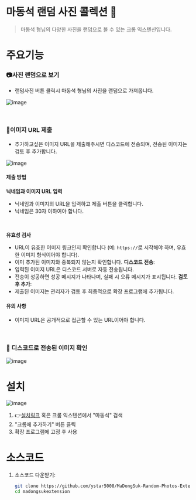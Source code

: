 # 마동석 랜덤 사진 콜렉션 🚀

> 마동석 형님의 다양한 사진을 랜덤으로 볼 수 있는 크롬 익스텐션입니다.


# 주요기능

### 📷사진 랜덤으로 보기
- 랜덤사진 버튼 클릭시 마동석 형님의 사진을 랜덤으로 가져옵니다.
  
![image](https://github.com/user-attachments/assets/64375d5c-d08b-46f8-88f2-e3ed37d4a5ce)

<br>

### 📌이미지 URL 제출
- 추가하고싶은 이미지 URL을 제출해주시면 디스코드에 전송되며, 전송된 이미지는 검토 후 추가합니다.

![image](https://github.com/user-attachments/assets/2c6c248e-6ba3-4338-a73d-36b04330294e)
  
#### 제출 방법
  
**닉네임과 이미지 URL 입력**
- 닉네임과 이미지의 URL을 입력하고 제출 버튼을 클릭합니다.
- 닉네임은 30자 이하여야 합니다.

<br>

**유효성 검사**
  - URL이 유효한 이미지 링크인지 확인합니다 (예: `https://`로 시작해야 하며, 유효한 이미지 형식이어야 합니다).
  - 이미 추가된 이미지와 중복되지 않는지 확인합니다.
**디스코드 전송**:
  - 입력된 이미지 URL은 디스코드 서버로 자동 전송됩니다.
  - 전송이 성공하면 성공 메시지가 나타나며, 실패 시 오류 메시지가 표시됩니다.
**검토 후 추가**:
  - 제출된 이미지는 관리자가 검토 후 최종적으로 확장 프로그램에 추가됩니다.
  
#### 유의 사항  
  - 이미지 URL은 공개적으로 접근할 수 있는 URL이어야 합니다.
   
<br>

### 🔎 디스코드로 전송된 이미지 확인
![image](https://github.com/user-attachments/assets/04d92d14-fc43-4b8b-bab7-16b7c5a91ed4)

# 설치

![image](https://github.com/user-attachments/assets/58b2239e-c089-469e-9e32-85e5a42a133a)
1. 👉[설치링크](https://chromewebstore.google.com/detail/%EB%A7%88%EB%8F%99%EC%84%9D-%EB%9E%9C%EB%8D%A4-%EC%82%AC%EC%A7%84-%EC%BD%9C%EB%A0%89%EC%85%98/jbllomlgkfbkokkanmnmfbkoikciejcc?hl=ko&utm_source=ext_sidebar) 혹은 크롬 익스텐션에서 "마동석" 검색
2. "크롬에 추가하기" 버튼 클릭
3. 확장 프로그램에 고정 후 사용

# 소스코드

1. 소스코드 다운받기:
   ```bash
   git clone https://github.com/ystar5008/MaDongSuk-Random-Photos-Extension.git
   cd madongsukextension
